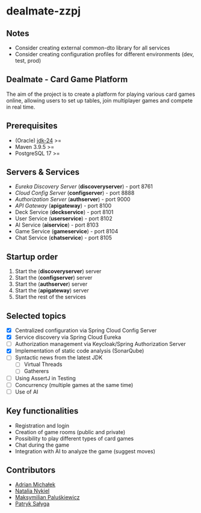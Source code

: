 # dealmate-zzpj

## Notes
- Consider creating external common-dto library for all services
- Consider creating configuration profiles for different environments (dev, test, prod)

## Dealmate - Card Game Platform

The aim of the project is to create a platform for playing various card games online, allowing users to set up tables,
join multiplayer games and compete in real time.

## Prerequisites

- (Oracle) [jdk-24](https://www.oracle.com/pl/java/technologies/downloads/) >=
- Maven 3.9.5 >=
- PostgreSQL 17 >=

## Servers & Services

- *Eureka Discovery Server* (**discoveryserver**) - port 8761
- *Cloud Config Server* (**configserver**) - port 8888
- *Authorization Server* (**authserver**) - port 9000
- *API Gateway* (**apigateway**) - port 8100
- Deck Service (**deckservice**) - port 8101
- User Service (**userservice**) - port 8102
- AI Service (**aiservice**) - port 8103
- Game Service (**gameservice**) - port 8104
- Chat Service (**chatservice**) - port 8105

## Startup order

1. Start the (**discoveryserver**) server
1. Start the (**configserver**) server
1. Start the (**authserver**) server
1. Start the (**apigateway**) server
1. Start the rest of the services

## Selected topics

- [x] Centralized configuration via Spring Cloud Config Server
- [x] Service discovery via Spring Cloud Eureka
- [ ] Authorization management via Keycloak/Spring Authorization Server
- [x] Implementation of static code analysis (SonarQube)
- [ ] Syntactic news from the latest JDK
    - [ ] Virtual Threads
    - [ ] Gatherers
- [ ] Using AssertJ in Testing
- [ ] Concurrency (multiple games at the same time)
- [ ] Use of AI

## Key functionalities

- Registration and login
- Creation of game rooms (public and private)
- Possibility to play different types of card games
- Chat during the game
- Integration with AI to analyze the game (suggest moves)


## Contributors

- [Adrian Michałek](https://github.com/venomiakk)
- [Natalia Nykiel](https://github.com/natalianykiel)
- [Maksymilian Paluśkiewicz](https://github.com/FdotP)
- [Patryk Sałyga](https://github.com/patryksalyga)